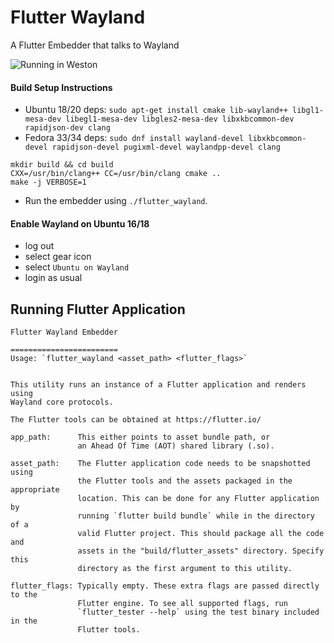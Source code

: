 # Flutter Wayland

A Flutter Embedder that talks to Wayland

![Running in Weston](assets/ubuntu_wayland_18.0.4.png)

#### Build Setup Instructions

* Ubuntu 18/20 deps: `sudo apt-get install cmake lib-wayland++ libgl1-mesa-dev libegl1-mesa-dev libgles2-mesa-dev libxkbcommon-dev rapidjson-dev clang`
* Fedora 33/34 deps: `sudo dnf install wayland-devel libxkbcommon-devel rapidjson-devel pugixml-devel waylandpp-devel clang`

```
mkdir build && cd build
CXX=/usr/bin/clang++ CC=/usr/bin/clang cmake ..
make -j VERBOSE=1
```

* Run the embedder using `./flutter_wayland`. 

#### Enable Wayland on Ubuntu 16/18

* log out
* select gear icon
* select `Ubuntu on Wayland`
* login as usual

## Running Flutter Application

```
Flutter Wayland Embedder

========================
Usage: `flutter_wayland <asset_path> <flutter_flags>`


This utility runs an instance of a Flutter application and renders using
Wayland core protocols.

The Flutter tools can be obtained at https://flutter.io/

app_path:      This either points to asset bundle path, or
               an Ahead Of Time (AOT) shared library (.so).

asset_path:    The Flutter application code needs to be snapshotted using
               the Flutter tools and the assets packaged in the appropriate
               location. This can be done for any Flutter application by
               running `flutter build bundle` while in the directory of a
               valid Flutter project. This should package all the code and
               assets in the "build/flutter_assets" directory. Specify this
               directory as the first argument to this utility.

flutter_flags: Typically empty. These extra flags are passed directly to the
               Flutter engine. To see all supported flags, run
               `flutter_tester --help` using the test binary included in the
               Flutter tools.
```

